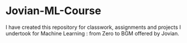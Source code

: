 # Jovian-ML-Course
I have created this repository for classwork, assignments and projects I undertook for Machine Learning : from Zero to BGM offered by Jovian.

